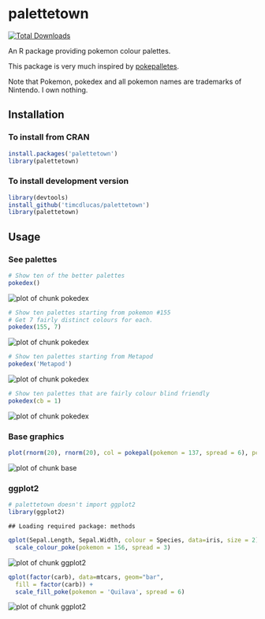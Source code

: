 

palettetown
======

[![Total Downloads](http://cranlogs.r-pkg.org/badges/grand-total/palettetown)](http://cranlogs.r-pkg.org/badges/grand-total/palettetown/index.html)

An R package providing pokemon colour palettes.

This package is very much inspired by [pokepalletes](http://pokepalettes.com/#charizard).

Note that Pokemon, pokedex and all pokemon names are trademarks of Nintendo. I own nothing.



Installation
-------------

### To install from CRAN

```r
install.packages('palettetown')
library(palettetown)
```

### To install development version

```r
library(devtools)
install_github('timcdlucas/palettetown')
library(palettetown)
```

Usage
------

### See palettes




```r
# Show ten of the better palettes
pokedex()
```

![plot of chunk pokedex](figure/pokedex-1.png) 

```r
# Show ten palettes starting from pokemon #155
# Get 7 fairly distinct colours for each.
pokedex(155, 7)
```

![plot of chunk pokedex](figure/pokedex-2.png) 

```r
# Show ten palettes starting from Metapod
pokedex('Metapod')
```

![plot of chunk pokedex](figure/pokedex-3.png) 

```r
# Show ten palettes that are fairly colour blind friendly
pokedex(cb = 1)
```

![plot of chunk pokedex](figure/pokedex-4.png) 


### Base graphics


```r
plot(rnorm(20), rnorm(20), col = pokepal(pokemon = 137, spread = 6), pch = 16, cex = 1.8)
```

![plot of chunk base](figure/base-1.png) 

### ggplot2

```r
# palettetown doesn't import ggplot2
library(ggplot2)
```

```
## Loading required package: methods
```

```r
qplot(Sepal.Length, Sepal.Width, colour = Species, data=iris, size = 2) +
  scale_colour_poke(pokemon = 156, spread = 3)
```

![plot of chunk ggplot2](figure/ggplot2-1.png) 

```r
qplot(factor(carb), data=mtcars, geom="bar", 
  fill = factor(carb)) +
  scale_fill_poke(pokemon = 'Quilava', spread = 6)
```

![plot of chunk ggplot2](figure/ggplot2-2.png) 






